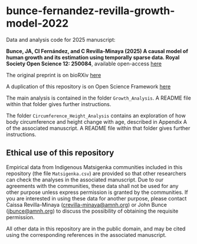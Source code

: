 # bunce-fernandez-revilla-growth-model-2022
Data and analysis code for 2025 manuscript:

**Bunce, JA, CI Fernández, and C Revilla-Minaya (2025) A causal model of human growth and its estimation using temporally sparse data. Royal Society Open Science 12: 250084**, available open-access [here](https://royalsocietypublishing.org/doi/10.1098/rsos.250084)

The original preprint is on bioRXiv [here](https://www.biorxiv.org/content/10.1101/2022.10.10.511559v3)

A duplication of this repository is on Open Science Framework [here](https://osf.io/kg5wn/)

The main analysis is contained in the folder ``Growth_Analysis``. A README file within that folder gives further instructions.

The folder ``Circumference_Height_Analysis`` contains an exploration of how body circumference and height change with age, described in Appendix A of the associated manuscript. A README file within that folder gives further instructions.


## Ethical use of this repository

Empirical data from Indigenous Matsigenka communities included in this repository (the file ``Matsigenka.csv``) are provided so that other researchers can check the analyses in the associated manuscript. Due to our agreements with the communities, these data shall not be used for any other purpose unless express permission is granted by the communities. If you are interested in using these data for another purpose, please contact Caissa Revilla-Minaya (crevilla-minaya@amnh.org) or John Bunce (jbunce@amnh.org) to discuss the possibility of obtaining the requisite permission.

All other data in this repository are in the public domain, and may be cited using the corresponding references in the associated manuscript. 
